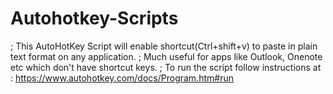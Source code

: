 # Autohotkey-Scripts

; This AutoHotKey Script will enable shortcut(Ctrl+shift+v) to paste in plain text format on any application. 
; Much useful for apps  like Outlook, Onenote etc which don't have shortcut keys. 
; To run the script follow instructions at : https://www.autohotkey.com/docs/Program.htm#run
